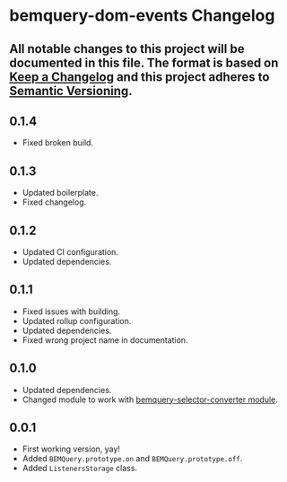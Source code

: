 # bemquery-dom-events Changelog

All notable changes to this project will be documented in this file.
The format is based on [Keep a Changelog](http://keepachangelog.com/)
and this project adheres to [Semantic Versioning](http://semver.org/).
---

## 0.1.4

* Fixed broken build.

## 0.1.3

* Updated boilerplate.
* Fixed changelog.

## 0.1.2

* Updated CI configuration.
* Updated dependencies.

## 0.1.1

* Fixed issues with building.
* Updated rollup configuration.
* Updated dependencies.
* Fixed wrong project name in documentation.

## 0.1.0

* Updated dependencies.
* Changed module to work with [bemquery-selector-converter module](https://github.com/BEMQuery/bemquery-selector-converter).

## 0.0.1

* First working version, yay!
* Added `BEMQuery.prototype.on` and `BEMQuery.prototype.off`.
* Added `ListenersStorage` class.
